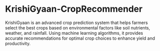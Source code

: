 # KrishiGyaan-CropRecommender
KrishiGyaan is an advanced crop prediction system that helps farmers select the best crops based on environmental factors like soil nutrients, weather, and rainfall. Using machine learning algorithms, it provides accurate recommendations for optimal crop choices to enhance yield and productivity.

